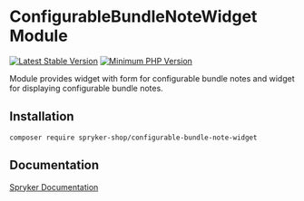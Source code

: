 # ConfigurableBundleNoteWidget Module
[![Latest Stable Version](https://poser.pugx.org/spryker-shop/configurable-bundle-note-widget/v/stable.svg)](https://packagist.org/packages/spryker-shop/configurable-bundle-note-widget)
[![Minimum PHP Version](https://img.shields.io/badge/php-%3E%3D%208.0-8892BF.svg)](https://php.net/)

Module provides widget with form for configurable bundle notes and widget for displaying configurable bundle notes.

## Installation

```
composer require spryker-shop/configurable-bundle-note-widget
```

## Documentation

[Spryker Documentation](https://docs.spryker.com)

